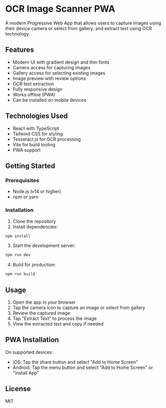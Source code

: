 # OCR Image Scanner PWA

A modern Progressive Web App that allows users to capture images using their device camera or select from gallery, and extract text using OCR technology.

## Features

- Modern UI with gradient design and thin fonts
- Camera access for capturing images
- Gallery access for selecting existing images
- Image preview with review options
- OCR text extraction
- Fully responsive design
- Works offline (PWA)
- Can be installed on mobile devices

## Technologies Used

- React with TypeScript
- Tailwind CSS for styling
- Tesseract.js for OCR processing
- Vite for build tooling
- PWA support

## Getting Started

### Prerequisites

- Node.js (v14 or higher)
- npm or yarn

### Installation

1. Clone the repository
2. Install dependencies:

```bash
npm install
```

3. Start the development server:

```bash
npm run dev
```

4. Build for production:

```bash
npm run build
```

## Usage

1. Open the app in your browser
2. Tap the camera icon to capture an image or select from gallery
3. Review the captured image
4. Tap "Extract Text" to process the image
5. View the extracted text and copy if needed

## PWA Installation

On supported devices:
- iOS: Tap the share button and select "Add to Home Screen"
- Android: Tap the menu button and select "Add to Home Screen" or "Install App"

## License

MIT
